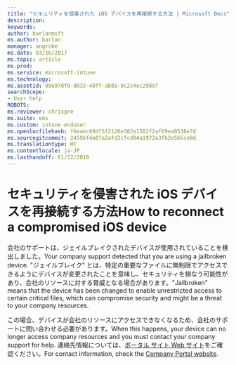 ```yaml
---
title: "セキュリティを侵害された iOS デバイスを再接続する方法 | Microsoft Docs"
description: 
keywords: 
author: barlanmsft
ms.author: barlan
manager: angrobe
ms.date: 03/16/2017
ms.topic: article
ms.prod: 
ms.service: microsoft-intune
ms.technology: 
ms.assetid: 09e97df0-d032-48ff-ab8a-8c2c4ec29897
searchScope:
- User help
ROBOTS: 
ms.reviewer: chrisgre
ms.suite: ems
ms.custom: intune-enduser
ms.openlocfilehash: f6eaec69df5f2126e382a1582f2af69ea0538e7d
ms.sourcegitcommit: 2459bfda07a2afd2cfcd94a1972a3fb2e565ce8d
ms.translationtype: HT
ms.contentlocale: ja-JP
ms.lasthandoff: 01/22/2018
---
```

# <a name="how-to-reconnect-a-compromised-ios-device"></a><span data-ttu-id="0fc10-102">セキュリティを侵害された iOS デバイスを再接続する方法</span><span class="sxs-lookup"><span data-stu-id="0fc10-102">How to reconnect a compromised iOS device</span></span>

<span data-ttu-id="0fc10-103">会社のサポートは、ジェイルブレイクされたデバイスが使用されていることを検出しました。</span><span class="sxs-lookup"><span data-stu-id="0fc10-103">Your company support detected that you are using a jailbroken device.</span></span> <span data-ttu-id="0fc10-104">"ジェイルブレイク" とは、特定の重要なファイルに無制限でアクセスできるようにデバイスが変更されたことを意味し、セキュリティを損なう可能性があり、会社のリソースに対する脅威となる場合があります。</span><span class="sxs-lookup"><span data-stu-id="0fc10-104">"Jailbroken" means that the device has been changed to enable unrestricted access to certain critical files, which can compromise security and might be a threat to your company resources.</span></span>

<span data-ttu-id="0fc10-105">この場合、デバイスが会社のリソースにアクセスできなくなるため、会社のサポートに問い合わせる必要があります。</span><span class="sxs-lookup"><span data-stu-id="0fc10-105">When this happens, your device can no longer access company resources and you must contact your company support for help.</span></span> <span data-ttu-id="0fc10-106">連絡先情報については、[ポータル サイト Web サイト](https://portal.manage.microsoft.com#HelpDeskDialog)をご確認ください。</span><span class="sxs-lookup"><span data-stu-id="0fc10-106">For contact information, check the [Company Portal website](https://portal.manage.microsoft.com#HelpDeskDialog).</span></span>
